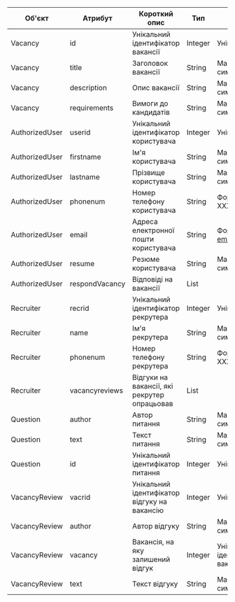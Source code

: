 | Об'єкт          | Атрибут          | Короткий опис                    | Тип       | Обмеження                       |
|------------------|------------------|----------------------------------|-----------|---------------------------------|
| Vacancy          | id               | Унікальний ідентифікатор вакансії | Integer   | Унікальні значення              |
| Vacancy          | title            | Заголовок вакансії               | String    | Максимум n символів             |
| Vacancy          | description      | Опис вакансії                   | String    | Максимум n символів             |
| Vacancy          | requirements     | Вимоги до кандидатів             | String    | Максимум n символів             |
| AuthorizedUser   | userid           | Унікальний ідентифікатор користувача | Integer | Унікальні значення            |
| AuthorizedUser   | firstname        | Ім'я користувача                 | String    | Максимум 36 символів             |
| AuthorizedUser   | lastname         | Прізвище користувача              | String    | Максимум 72 символів             |
| AuthorizedUser   | phonenum         | Номер телефону користувача        | String    | Формат: +XXX-XXXX-XXXX          |
| AuthorizedUser   | email            | Адреса електронної пошти користувача | String | Формат: email@example.com      |
| AuthorizedUser   | resume           | Резюме користувача                | String    | Максимум n символів             |
| AuthorizedUser   | respondVacancy   | Відповіді на вакансії            | List      |                                 |
| Recruiter        | recrid           | Унікальний ідентифікатор рекрутера | Integer | Унікальні значення             |
| Recruiter        | name             | Ім'я рекрутера                   | String    | Максимум 36 символів             |
| Recruiter        | phonenum         | Номер телефону рекрутера         | String    | Формат: +XXX-XXXX-XXXX          |
| Recruiter        | vacancyreviews   | Відгуки на вакансії, які рекрутер опрацьовав | List |                            |
| Question         | author           | Автор питання                    | String    | Максимум n символів             |
| Question         | text             | Текст питання                    | String    | Максимум n символів             |
| Question         | id               | Унікальний ідентифікатор питання  | Integer   | Унікальні значення              |
| VacancyReview    | vacrid           | Унікальний ідентифікатор відгуку на вакансію | Integer | Унікальні значення          |
| VacancyReview    | author           | Автор відгуку                   | String    | Максимум n символів             |
| VacancyReview    | vacancy          | Вакансія, на яку залишений відгук | Integer | Унікальний ідентифікатор вакансії |
| VacancyReview    | text             | Текст відгуку                   | String    | Максимум n символів             |
